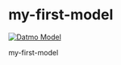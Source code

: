 # my-first-model

[![Datmo Model](https://datmo.com/nhthinktank/my-first-model/badge.svg)](https://datmo.com/nhthinktank/my-first-model)


my-first-model
